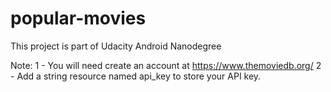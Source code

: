# popular-movies
This project is part of Udacity Android Nanodegree

Note:
1 - You will need create an account at https://www.themoviedb.org/
2 - Add a string resource named api_key to store your API key.
